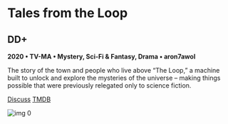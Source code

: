 # Tales from the Loop

## DD+

**2020 • TV-MA • Mystery, Sci-Fi & Fantasy, Drama • aron7awol**

The story of the town and people who live above “The Loop,” a machine built to unlock and explore the mysteries of the universe – making things possible that were previously relegated only to science fiction.

[Discuss](https://www.avsforum.com/threads/bass-eq-for-filtered-movies.2995212/post-59447816)  [TMDB](93784)

![img 0](http://imgur.com/WcooPcG.jpg)

